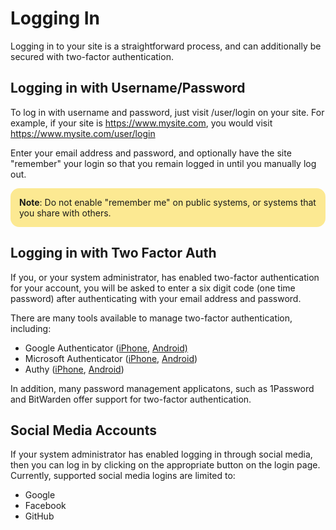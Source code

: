 # Logging In

Logging in to your site is a straightforward process, and can additionally be secured with two-factor authentication.


## Logging in with Username/Password

To log in with username and password, just visit /user/login on your site. For example, if your site is https://www.mysite.com, 
you would visit https://www.mysite.com/user/login

Enter your email address and password, and optionally have the site "remember" your login so that you remain logged in until
you manually log out. 

<div style="background: #fce992; padding: 1em; border-radius: 1em; text-align: left; font-weight: normal;">
	<b>Note</b>: Do not enable "remember me" on public systems, or systems that you share with others.
</div>

## Logging in with Two Factor Auth

If you, or your system administrator, has enabled two-factor authentication for your account, you will be asked to enter
a six digit code (one time password) after authenticating with your email address and password. 

There are many tools available to manage two-factor authentication, including:

* Google Authenticator ([iPhone](https://apps.apple.com/in/app/google-authenticator/id388497605), [Android)](https://play.google.com/store/apps/details?id=com.google.android.apps.authenticator2&hl=en_IN)
* Microsoft Authenticator ([iPhone](https://apps.apple.com/us/app/microsoft-authenticator/id983156458), [Android](https://play.google.com/store/apps/details?id=com.azure.authenticator&hl=en_IN))
* Authy ([iPhone](https://apps.apple.com/in/app/authy/id494168017), [Android](https://play.google.com/store/apps/details?id=com.authy.authy&hl=en_IN))

In addition, many password management applicatons, such as 1Password and BitWarden offer support for two-factor authentication.

## Social Media Accounts

If your system administrator has enabled logging in through social media, then you can log in by clicking on the appropriate button
on the login page. Currently, supported social media logins are limited to:

* Google
* Facebook
* GitHub